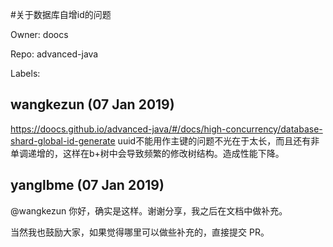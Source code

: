 #关于数据库自增id的问题

Owner: doocs

Repo: advanced-java

Labels: 

## wangkezun (07 Jan 2019)

https://doocs.github.io/advanced-java/#/docs/high-concurrency/database-shard-global-id-generate
uuid不能用作主键的问题不光在于太长，而且还有非单调递增的，这样在b+树中会导致频繁的修改树结构。造成性能下降。

## yanglbme (07 Jan 2019)

@wangkezun 你好，确实是这样。谢谢分享，我之后在文档中做补充。

当然我也鼓励大家，如果觉得哪里可以做些补充的，直接提交 PR。


